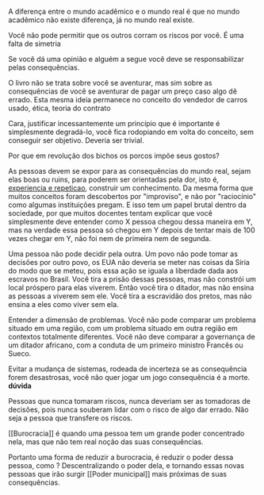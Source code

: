 A diferença entre o mundo acadêmico e o mundo real é que no mundo acadêmico não existe diferença, já no mundo real existe.

Você não pode permitir que os outros corram os riscos por você. É uma falta de simetria

Se você dá uma opinião e alguém a segue você deve se responsabilizar pelas consequências.

O livro não se trata sobre você se aventurar, mas sim sobre as consequências de você se aventurar de pagar um preço caso algo dê errado. Esta mesma ideia permanece no conceito do vendedor de carros usado, ética, teoria do contrato

Cara, justificar incessantemente um princípio que é importante é simplesmente degradá-lo, você fica rodopiando em volta do conceito, sem conseguir ser objetivo. Deveria ser trivial.

Por que em revolução dos bichos os porcos impõe seus gostos?

As pessoas devem se expor para as consequências do mundo real, sejam elas boas ou ruins, para poderem ser orientadas pela dor, isto é, [experiencia e repeticao](experiencia%20e%20repeticao.md), construir um conhecimento. Da mesma forma que muitos conceitos foram descobertos por "improviso", e não por "raciocínio" como algumas instituições pregam. E isso tem um papel brutal dentro da sociedade, por que muitos docentes tentam explicar que você simplesmente deve entender como X pessoa chegou dessa maneira em Y, mas na verdade essa pessoa só chegou em Y depois de tentar mais de 100 vezes chegar em Y, não foi nem de primeira nem de segunda.

Uma pessoa não pode decidir pela outra. Um povo não pode tomar as decisões por outro povo, os EUA não deveria se meter nas coisas da Síria do modo que se meteu, pois essa ação se iguala a liberdade dada aos escravos no Brasil. Você tira a prisão dessas pessoas, mas não constrói um local próspero para elas viverem. Então você tira o ditador, mas não ensina as pessoas a viverem sem ele. Você tira a escravidão dos pretos, mas não ensina a eles como viver sem ela.

Entender a dimensão de problemas. Você não pode comparar um problema situado em uma região, com um problema situado em outra região em contextos totalmente diferentes. Você não deve comparar a governança de um ditador africano, com a conduta de um primeiro ministro Francês ou Sueco.

Evitar a mudança de sistemas, rodeada de incerteza se as consequência forem desastrosas, você não quer jogar um jogo consequência é a morte. **dúvida**

Pessoas que nunca tomaram riscos, nunca deveriam ser as tomadoras de decisões, pois nunca souberam lidar com o risco de algo dar errado. Não seja a pessoa que transfere os riscos.

[[Burocracia]] é quando uma pessoa tem um grande poder concentrado nela, mas que não tem real noção das suas consequências.

Portanto uma forma de reduzir a burocracia, é reduzir o poder dessa pessoa, como ? Descentralizando o poder dela, e tornando essas novas pessoas que irão surgir [[Poder municipal]] mais próximas de suas consequências.




